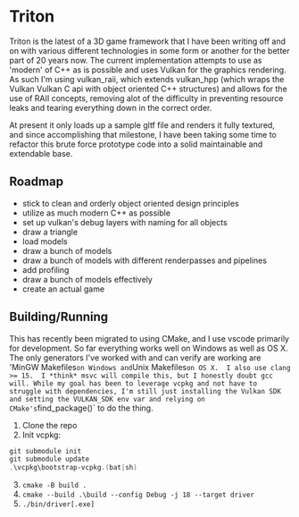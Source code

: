 # Triton

Triton is the latest of a 3D game framework that I have been writing off and on with various different technologies
in some form or another for the better part of 20 years now.  The current implementation attempts to use as 
'modern' of C++ as is possible and uses Vulkan for the graphics rendering.  As such I'm using vulkan_raii, which
extends vulkan_hpp (which wraps the Vulkan Vulkan C api with object oriented C++ structures) and allows for the 
use of RAII concepts, removing alot of the difficulty in preventing resource leaks and tearing everything down
in the correct order.

At present it only loads up a sample gltf file and renders it fully textured, and since accomplishing that milestone, 
I have been taking some time to refactor this brute force prototype code into a solid maintainable and extendable base.

## Roadmap

- stick to clean and orderly object oriented design principles
- utilize as much modern C++ as possible
- set up vulkan's debug layers with naming for all objects
- draw a triangle
- load models
- draw a bunch of models
- draw a bunch of models with different renderpasses and pipelines
- add profiling
- draw a bunch of models effectively
- create an actual game

## Building/Running

This has recently been migrated to using CMake, and I use vscode primarily for development.  So far everything works well on Windows as well as OS X.  The only generators I've worked with and can verify are working are 'MinGW Makefiles` on Windows and `Unix Makefiles` on OS X.  I also use clang >= 15.  I *think* msvc will compile this, but I honestly doubt gcc will.
While my goal has been to leverage vcpkg and not have to struggle with dependencies, I'm still just installing the Vulkan SDK and setting the VULKAN_SDK env var and relying on CMake's `find_package()` to do the thing.

1. Clone the repo
2. Init vcpkg:
```PowerShell
git submodule init
git submodule update
.\vcpkg\bootstrap-vcpkg.(bat|sh)
```
3. `cmake -B build .`
4. `cmake --build .\build --config Debug -j 18 --target driver`
5. `./bin/driver[.exe]`
